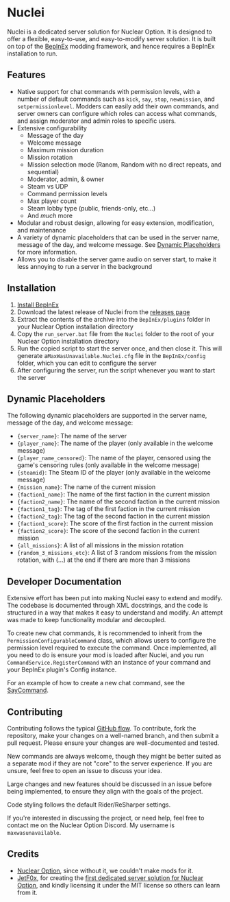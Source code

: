 # Nuclei

Nuclei is a dedicated server solution for Nuclear Option. It is designed to offer a flexible, easy-to-use, and
easy-to-modify server solution. It is built on top of the [BepInEx](https://docs.bepinex.dev/index.html) modding
framework, and hence requires a BepInEx installation to run.

## Features

- Native support for chat commands with permission levels, with a number of default commands such as `kick`, `say`,
  `stop`, `newmission`, and `setpermissionlevel`. Modders can easily add their own commands, and server owners can
  configure which roles can access what commands, and assign moderator and admin roles to specific users.
- Extensive configurability
    - Message of the day
    - Welcome message
    - Maximum mission duration
    - Mission rotation
    - Mission selection mode (Ranom, Random with no direct repeats, and sequential)
    - Moderator, admin, & owner
    - Steam vs UDP
    - Command permission levels
    - Max player count
    - Steam lobby type (public, friends-only, etc...)
    - And *much* more
- Modular and robust design, allowing for easy extension, modification, and maintenance
- A variety of dynamic placeholders that can be used in the server name, message of the day, and welcome message. See
  [Dynamic Placeholders](#dynamic-placeholders) for more information.
- Allows you to disable the server game audio on server start, to make it less annoying to run a server in the
  background

## Installation

1. [Install BepInEx](https://docs.bepinex.dev/articles/user_guide/installation/index.html)
2. Download the latest release of Nuclei from the [releases page](https://github.com/MaxWasUnavailable/Nuclei/releases)
3. Extract the contents of the archive into the `BepInEx/plugins` folder in your Nuclear Option installation directory
4. Copy the `run_server.bat` file from the `Nuclei` folder to the root of your Nuclear Option installation directory
5. Run the copied script to start the server once, and then close it. This will generate a`MaxWasUnavailable.Nuclei.cfg`
   file in the `BepInEx/config` folder, which you can edit to configure the server
6. After configuring the server, run the script whenever you want to start the server

## Dynamic Placeholders

The following dynamic placeholders are supported in the server name, message of the day, and welcome message:

- `{server_name}`: The name of the server
- `{player_name}`: The name of the player (only available in the welcome message)
- `{player_name_censored}`: The name of the player, censored using the game's censoring rules (only available in the
  welcome message)
- `{steamid}`: The Steam ID of the player (only available in the welcome message)
- `{mission_name}`: The name of the current mission
- `{faction1_name}`: The name of the first faction in the current mission
- `{faction2_name}`: The name of the second faction in the current mission
- `{faction1_tag}`: The tag of the first faction in the current mission
- `{faction2_tag}`: The tag of the second faction in the current mission
- `{faction1_score}`: The score of the first faction in the current mission
- `{faction2_score}`: The score of the second faction in the current mission
- `{all_missions}`: A list of all missions in the mission rotation
- `{random_3_missions_etc}`: A list of 3 random missions from the mission rotation, with (...) at the end if there are
  more than 3 missions

## Developer Documentation

Extensive effort has been put into making Nuclei easy to extend and modify. The codebase is documented through XML
docstrings, and the code is structured in a way that makes it easy to understand and modify. An attempt was made to
keep functionality modular and decoupled.

To create new chat commands, it is recommended to inherit from the `PermissionConfigurableCommand` class, which allows
users to configure the permission level required to execute the command. Once implemented, all you need to do is ensure
your mod is loaded after Nuclei, and you run `CommandService.RegisterCommand` with an instance of your command and your
BepInEx plugin's Config instance.

For an example of how to create a new chat command, see
the [SayCommand](Nuclei/Features/Commands/DefaultCommands/SayCommand.cs).

## Contributing

Contributing follows the typical [GitHub flow](https://guides.github.com/introduction/flow/). To contribute, fork the
repository, make your changes on a well-named branch, and then submit a pull request. Please ensure your changes are
well-documented and tested.

New commands are always welcome, though they might be better suited as a separate mod if they are not "core" to the
server experience. If you are unsure, feel free to open an issue to discuss your idea.

Large changes and new features should be discussed in an issue before being implemented, to ensure they align with the
goals of the project.

Code styling follows the default Rider/ReSharper settings.

If you're interested in discussing the project, or need help, feel free to contact me on the Nuclear Option Discord. My
username is `maxwasunavailable`.

## Credits

- [Nuclear Option](https://store.steampowered.com/app/2168680/Nuclear_Option/), since without it, we couldn't make mods
  for it.
- [JetF0x](https://github.com/JetF0x), for creating
  the [first dedicated server solution for Nuclear Option](https://github.com/JetF0x/NO-ServerHost), and kindly
  licensing it under the MIT license so others can learn from it.
